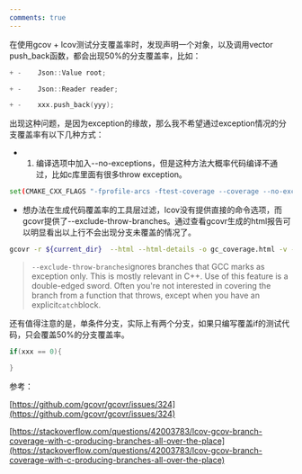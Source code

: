 ```yaml
---
comments: true
---
```

在使用gcov + lcov测试分支覆盖率时，发现声明一个对象，以及调用vector push_back函数，都会出现50%的分支覆盖率，比如：

```cpp
+ -    Json::Value root;

+ -    Json::Reader reader;

+ -    xxx.push_back(yyy);
```

出现这种问题，是因为exception的缘故，那么我不希望通过exception情况的分支覆盖率有以下几种方式：

- 1. 编译选项中加入--no-exceptions，但是这种方法大概率代码编译不通过，比如c库里面有很多throw exception。
    

```bash
set(CMAKE_CXX_FLAGS "-fprofile-arcs -ftest-coverage --coverage --no-exceptions --no-inline")
```

- 想办法在生成代码覆盖率的工具层过滤，lcov没有提供直接的命令选项，而gcovr提供了--exclude-throw-branches。通过查看gcovr生成的html报告可以明显看出以上行不会出现分支未覆盖的情况了。
    

```bash
gcovr -r ${current_dir}  --html --html-details -o gc_coverage.html -v --filter . --exclude "/3rdparty/*" --exclude "/usr/*" --exclude-throw-branches
```

> `--exclude-throw-branches`ignores branches that GCC marks as exception only. This is mostly relevant in C++. Use of this feature is a double-edged sword. Often you're not interested in covering the branch from a function that throws, except when you have an explicit`catch`block.

还有值得注意的是，单条件分支，实际上有两个分支，如果只编写覆盖if的测试代码，只会覆盖50%的分支覆盖率。

```cpp
if(xxx == 0){

}
```

参考：

[https://github.com/gcovr/gcovr/issues/324](https://github.com/gcovr/gcovr/issues/324)

[https://stackoverflow.com/questions/42003783/lcov-gcov-branch-coverage-with-c-producing-branches-all-over-the-place](https://stackoverflow.com/questions/42003783/lcov-gcov-branch-coverage-with-c-producing-branches-all-over-the-place)